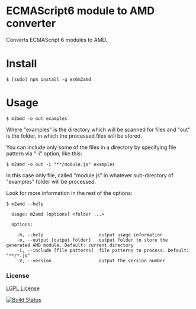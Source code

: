 ECMAScript6 module to AMD converter
==================

Converts ECMAScript 6 modules to AMD.


Install
==================
```
$ [sudo] npm install -g es6m2amd
```


Usage
==================

```
$ m2amd -o out examples
```

Where "examples" is the directory which will be scanned for files and "out" is the folder, in which the processed files will be stored.

You can include only some of the files in a directory by specifying file pattern via "-i" option, like this:

```
$ m2amd -o out -i "**/module.js" examples
```

In this case only file, called "module.js" in whatever sub-directory of "examples" folder will be processed.

Look for more information in the rest of the options:

```
$ m2amd --help

  Usage: m2amd [options] <folder ...>

  Options:

    -h, --help                     output usage information
    -o, --output [output folder]   output folder to store the generated AMD module. Default: current directory
    -i, --include [file patterns]  file patterns to process. Default: "**/*.js"
    -V, --version                  output the version number
```

### License
[LGPL License](LICENSE.md)

[![Build Status](https://travis-ci.org/ipeychev/es6-module-amd.svg)](https://travis-ci.org/ipeychev/es6-module-amd)
